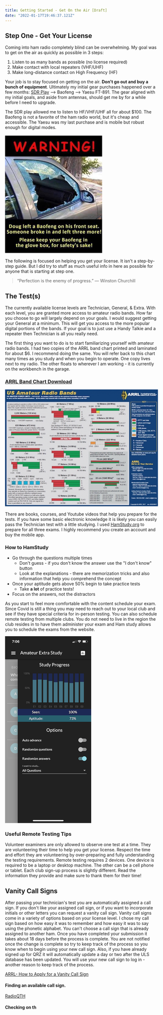 ```yaml
---
title: Getting Started - Get On the Air [Draft]
date: "2022-01-17T19:46:37.121Z"
---
```


<!-- ***Getting Started Series***
:---------------------------------------
[Get On The Air](./get-on-the-air)
[Radios](./radios)
[Antennas](./antennas)
[Operating](./operating)

--- -->

## Step One - Get Your License

Coming into ham radio completely blind can be overwhelming. My goal was to get on the air as quickly as possible in 3 steps:

1. Listen to as many bands as possible (no license required)
2. Make contact with local repeaters (VHF/UHF)
3. Make long-distance contact on High Frequency (HF)

Your job is to stay focused on getting on the air. **Don't go out and buy a bunch of equipment**. Ultimately my initial gear purchases happened over a few months: [SDR Play](https://www.sdrplay.com/) --> Baofeng --> Yaesu FT-891. The gear aligned with my initial goals, and aside from antennas, should get me by for a while before I need to upgrade.

The SDR play allowed me to listen to HF/VHF/UHF all for about $100. The Baofeng is not a favorite of the ham radio world, but it's cheap and accessible. The Yaesu was my last purchase and is mobile but robust enough for digital modes.

![Nothing but love for baofeng](./baofeng2.jpg)

The following is focused on helping you get your license. It isn't a step-by-step guide. But I did try to stuff as much useful info in here as possible for anyone that is starting at step one.

>“Perfection is the enemy of progress.” — Winston Churchill
## The Test(s)
The currently available license levels are Technician, General, & Extra. With each level, you are granted more access to amateur radio bands. How far you choose to go will largely depend on your goals. I would suggest getting your General at a minimum. This will get you access to the more popular digital portions of the bands. If your goal is to just use a Handy Talkie and a repeater then Technician is all you really need. 

The first thing you want to do is to start familiarizing yourself with amateur radio bands. I had two copies of the ARRL band chart printed and laminated for about $6. I recommend doing the same. You will refer back to this chart many times as you study and when you begin to operate. One copy lives next to my radio. The other floats to wherever I am working - it is currently on the workbench in the garage.
### **[ARRL Band Chart Download](http://www.arrl.org/files/file/Regulatory/Band%20Chart/Band%20Chart%20-%2011X17%20Color.pdf)**
![ARRL Band Chart](./Band_Chart_Image_for_ARRL_Web.jpg)

There are books, courses, and Youtube videos that help you prepare for the tests. If you have some basic electronic knowledge it is likely you can easily pass the Technician test with a little studying. I used [HamStudy.org](https://hamstudy.org/) to prepare for all three exams. I highly recommend you create an account and buy the mobile app. 

### How to HamStudy
- Go through the questions multiple times
    - Don't guess - if you don't know the answer use the "I don't know" button
    - Look at the explanations - there are memorization tricks and also information that help you comprehend the concept
- Once your aptitude gets above 50% begin to take practice tests
    - Take **a lot** of practice tests!
- Focus on the answers, not the distractors

As you start to feel more comfortable with the content schedule your exam. Since Covid is still a thing you may need to reach out to your local club and see if they have special criteria for in-person testing. You can also schedule remote testing from multiple clubs. You do not need to live in the region the club resides in to have them administer your exam and Ham study allows you to schedule the exams from the website.

![Ham Study Mobile App](./hamstudy.PNG)

### Useful Remote Testing Tips

Volunteer examiners are only allowed to observe one test at a time. They are volunteering their time to help you get your license. Respect the time and effort they are volunteering by over-preparing and fully understanding the testing requirements. Remote testing requires 2 devices. One device is required to be a laptop or desktop machine. The other can be a cell phone or tablet. Each club sign-up process is slightly different. Read the information they provide and make sure to thank them for their time!

## Vanity Call Signs
After passing your technician's test you are automatically assigned a call sign. If you don't like your assigned call sign, or if you want to incorporate initials or other letters you can request a vanity call sign. Vanity call signs come in a variety of options based on your license level. I chose my call sign based on how easy it was to remember and how easy it was to say using the phonetic alphabet. You can't choose a call sign that is already assigned to another ham. Once you have completed your submission it takes about 18 days before the process is complete. You are not notified once the change is complete so try to keep track of the process so you know when to begin using your new call sign. Also, if you have already signed up for QRZ it will automatically update a day or two after the ULS database has been updated. You will use your new call sign to log in - another reason to keep track of the process. 

[ARRL- How to Apply for a Vanity Call Sign](http://www.arrl.org/applying-for-a-vanity-call)

#### Finding an available call sign.
[RadioQTH](http://www.radioqth.net/vanity/available)

#### Checking on th

<!-- Now that you have all you need to get your license head over to [Radios](./radios) and learn about gear.  -->